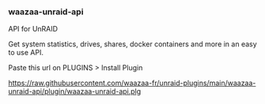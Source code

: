 ### waazaa-unraid-api

API for UnRAID

Get system statistics, drives, shares, docker containers and more in an easy to use API.

Paste this url on PLUGINS > Install Plugin

https://raw.githubusercontent.com/waazaa-fr/unraid-plugins/main/waazaa-unraid-api/plugin/waazaa-unraid-api.plg
